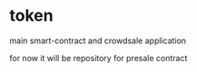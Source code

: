 # token
main smart-contract and crowdsale application
 

 for now it will be repository for presale contract

 
